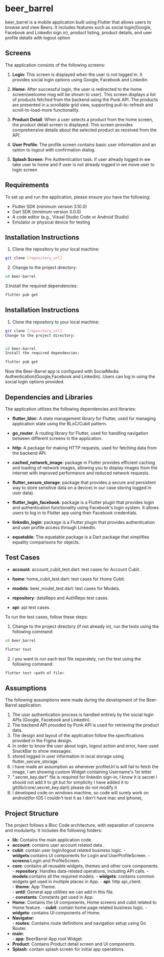 # beer_barrel

beer_barrel is a mobile application built using Flutter that allows users to browse and view Beers. It includes features such as social login(Google, Facebook and Linkedin sign in), product listing, product details, and user profile details with logout option

## Screens

The application consists of the following screens:

1. **Login**: This screen is displayed when the user is not logged in. It provides social login options using Google, Facebook and Linkedin.

2. **Home**: After successful login, the user is redirected to the home screen(welcome msg will be shown to user). This screen displays a list of products fetched from the backend using the Punk API. The products are presented in a scrollable grid view, supporting pull-to-refresh and scroll-to-load-more functionality.

3. **Product Detail**: When a user selects a product from the home screen, the product detail screen is displayed. This screen provides comprehensive details about the selected product as received from the API.

4. **User Profile**: The profile screen contains basic user information and an option to logout with confirmation dialog.

5. **Splash Screen**: Pre Authentication task. if user already logged in we take user to home and if user is not already logged in we move user to login screen


## Requirements

To set up and run the application, please ensure you have the following:

- Flutter SDK (minimum version 3.10.0)
- Dart SDK (minimum version 3.0.0)
- A code editor (e.g., Visual Studio Code or Android Studio)
- Emulator or physical device for testing

## Installation Instructions

1. Clone the repository to your local machine:

```bash
git clone [repository_url]
```
2. Change to the project directory:
```bash
cd beer-barrel
```
3.Install the required dependencies:
```bash
flutter pub get
```

## Installation Instructions

1. Clone the repository to your local machine:

```bash
git clone [repository_url]
Change to the project directory:


cd beer-barrel
Install the required dependencies:

flutter pub get
```

Now the Beer-Barrel app is configured with SocialMedia Authentication(Google,Facebook and Linkedin). Users can log in using the social login options provided.

## Dependencies and Libraries

The application utilizes the following dependencies and libraries:

- **flutter_bloc**: A state management library for Flutter, used for managing application state using the BLoC/Cubit pattern.

- **go_router**: A routing library for Flutter, used for handling navigation between different screens in the application.

- **http**: A package for making HTTP requests, used for fetching data from the backend API.

- **cached_network_image**: package in Flutter provides efficient caching and loading of network images, allowing you to display images from the internet with improved performance and reduced network requests.

- **flutter_secure_storage**: package that provides a secure and persistent way to store sensitive data on a device( in our case storing logged in user data).

- **flutter_login_facebook**: package is a Flutter plugin that provides login and authentication functionality using Facebook's login system. It allows users to log in to Flutter app using their Facebook credentials.

- **linkedin_login**: package is a Flutter plugin that provides authentication and user profile access through LinkedIn.

- **equatable**: The equatable package is a Dart package that simplifies equality comparisons for objects.


## Test Cases
- **account**: account_cubit_test.dart: test cases for Account Cubit.

- **home**: home_cubit_test.dart: test cases for Home Cubit.

- **models**: beer_model_test.dart: test cases for Models.

- **repository**: dataRepo and AuthRepo test cases.

- **api**: api test cases.

To run the test cases, follow these steps:

1. Change to the project directory (if not already in), run the tests using the following command:

```bash
cd beer_barrel

flutter test
```
2. I you want to run each test file separately, run the test using the following command:

```bash
flutter test <path of file>
```

## Assumptions

The following assumptions were made during the development of the Beer-Barrel application:

1. The user authentication process is handled entirely by the social login APIs (Google, Facebook and Linkedin).
2. The backend API provided by Punk API is used for retrieving the product data.
3. The design and layout of the application follow the specifications provided in the Figma design. 
4. In order to know the user about login, logout action and error, have used SnackBar to show messages. 
5. stored logged in user information in local storage using flutter_secure_storage.
6. I have made an assumption as whenever profileUrl is will fail to fetch the image, I am showing custom Widget containing Username's 1st letter
7. ".secret_key.dart" file is required for linkedin sign-in, I know it is secret I should not add it to git but for simplicity I have added it to git(lib/core/.secret_key.dart) please do not modify it
8. I developed code on windows machine, so code will surely work on android(for IOS I couldn't test it as I don't have mac and iphone), 

## Project Structure

The project follows a Bloc Code architecture, with separation of concerns and modularity. It includes the following folders:

- **lib**: Contains the main application code.
- **account**: contains user account related data .
- **cubit**: contain user login/logout related business logic.
          - **widgets**:contains UI components for Login and UserProfileScreen.
          - **screens**:Login and ProfileScreen.
- **core**: contains all reusable widgets, themes and other core components.
          - **repository**: Handles data-related operations, including API calls.
          - **models**:contains all the required models.
          - **widgets**: contains common widgets get used in multiple places in App.
          - **api**: http api_client.      
          - **theme**: App Theme.      
          - **until**: General app utilities we can add in this file.      
          - **constants**: Constants get used in App.      
- **Home**: Contains the UI components, Home screens and cubit related to Home feature.
          - **cubit**:  contain home page related business logic.
          - **widgets**: contains UI components of Home.
- **Navigator**:     
          - **routes**: Contains route definitions and navigation setup using Go Router.      
- **main**:     
            - **app**: BeerBarrel App root Widget.
- **Product**: Contains Product detail screen and UI components.
- **Splash**:  contain splash screen for initial app operations.


